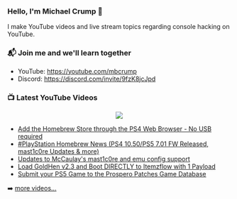 ### Hello, I'm Michael Crump 👋

I make YouTube videos and live stream topics regarding console hacking on YouTube. 

### 📬 Join me and we'll learn together

- YouTube: https://youtube.com/mbcrump
- Discord: https://discord.com/invite/9fzK8jcJpd

### 📺 Latest YouTube Videos

<div align="center">

[<img src="https://img.shields.io/badge/-Subscribe-red?style=for-the-badge&logo=youtube&logoColor=white"/>](https://www.youtube.com/c/mbcrump?sub_confirmation=1)

</div>

<!-- YOUTUBE:START -->
- [Add the Homebrew Store through the PS4 Web Browser - No USB required](https://www.youtube.com/watch?v=82bgjSvRmns)
- [#PlayStation Homebrew News &lpar;PS4 10.50/PS5 7.01 FW Released, mast1c0re Updates &amp; more&rpar;](https://www.youtube.com/watch?v=HsMLMbNgRe4)
- [Updates to McCaulay&#39;s mast1c0re and emu config support](https://www.youtube.com/watch?v=1TPrqZMtCIM)
- [Load GoldHen v2.3 and Boot DIRECTLY to Itemzflow with 1 Payload](https://www.youtube.com/watch?v=LJZftTeFn6A)
- [Submit your PS5 Game to the Prospero Patches Game Database](https://www.youtube.com/watch?v=QRqpvzJcSeU)
<!-- YOUTUBE:END -->

➡️ [more videos...](https://youtube.com/mbcrump)

